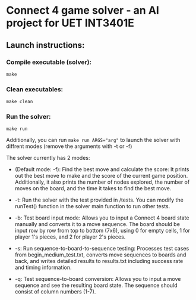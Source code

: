 # Connect 4 game solver - an AI project for UET INT3401E

## Launch instructions:

### Compile executable (solver):

```
make
```

### Clean executables:

```
make clean
```

### Run the solver:

```
make run
```

Additionally, you can run ```make run ARGS="arg"``` to launch the solver with diffrent modes (remove the arguments with -t or -f)

The solver currently has 2 modes:

- (Default mode: -f): Find the best move and calculate the score: It prints out the best move to make and the score of the current game position. Additionally, it also prints the number of nodes explored, the number of moves on the board, and the time it takes to find the best move.

- -t: Run the solver with the test provided in /tests. You can modify the runTest() function in the solver main function to run other tests.

- -b: Test board input mode: Allows you to input a Connect 4 board state manually and converts it to a move sequence. The board should be input row by row from top to bottom (7x6), using 0 for empty cells, 1 for player 1's pieces, and 2 for player 2's pieces.

- -s: Run sequence-to-board-to-sequence testing: Processes test cases from begin_medium_test.txt, converts move sequences to boards and back, and writes detailed results to results.txt including success rate and timing information.

- -q: Test sequence-to-board conversion: Allows you to input a move sequence and see the resulting board state. The sequence should consist of column numbers (1-7).